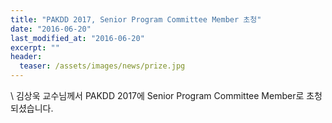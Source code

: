 ```yaml
---
title: "PAKDD 2017, Senior Program Committee Member 초청"
date: "2016-06-20"
last_modified_at: "2016-06-20"
excerpt: ""
header:
  teaser: /assets/images/news/prize.jpg
---
```

\\
김상욱 교수님께서 PAKDD 2017에 Senior Program Committee Member로 초청되셨습니다.